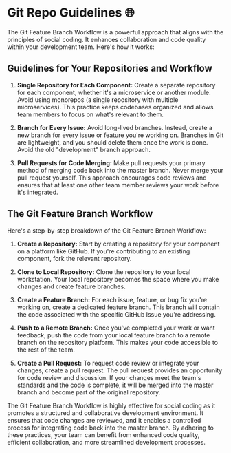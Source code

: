 # Git Repo Guidelines 🌐

The Git Feature Branch Workflow is a powerful approach that aligns with the principles of social coding. It enhances collaboration and code quality within your development team. Here's how it works:

## **Guidelines for Your Repositories and Workflow**

1. **Single Repository for Each Component:** Create a separate repository for each component, whether it's a microservice or another module. Avoid using monorepos (a single repository with multiple microservices). This practice keeps codebases organized and allows team members to focus on what's relevant to them.

2. **Branch for Every Issue:** Avoid long-lived branches. Instead, create a new branch for every issue or feature you're working on. Branches in Git are lightweight, and you should delete them once the work is done. Avoid the old "development" branch approach.

3. **Pull Requests for Code Merging:** Make pull requests your primary method of merging code back into the master branch. Never merge your pull request yourself. This approach encourages code reviews and ensures that at least one other team member reviews your work before it's integrated.

## **The Git Feature Branch Workflow**

Here's a step-by-step breakdown of the Git Feature Branch Workflow:

1. **Create a Repository:** Start by creating a repository for your component on a platform like GitHub. If you're contributing to an existing component, fork the relevant repository.

2. **Clone to Local Repository:** Clone the repository to your local workstation. Your local repository becomes the space where you make changes and create feature branches.

3. **Create a Feature Branch:** For each issue, feature, or bug fix you're working on, create a dedicated feature branch. This branch will contain the code associated with the specific GitHub Issue you're addressing.

4. **Push to a Remote Branch:** Once you've completed your work or want feedback, push the code from your local feature branch to a remote branch on the repository platform. This makes your code accessible to the rest of the team.

5. **Create a Pull Request:** To request code review or integrate your changes, create a pull request. The pull request provides an opportunity for code review and discussion. If your changes meet the team's standards and the code is complete, it will be merged into the master branch and become part of the original repository.

The Git Feature Branch Workflow is highly effective for social coding as it promotes a structured and collaborative development environment. It ensures that code changes are reviewed, and it enables a controlled process for integrating code back into the master branch. By adhering to these practices, your team can benefit from enhanced code quality, efficient collaboration, and more streamlined development processes.
